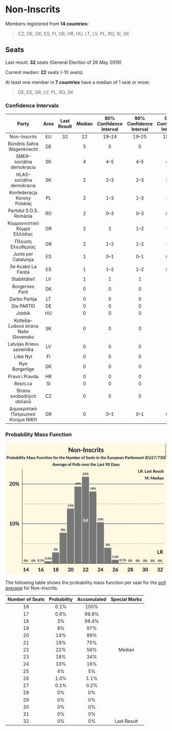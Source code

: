 # Non-Inscrits

Members registered from **14 countries**:

> CZ, DE, DK, ES, FI, GR, HR, HU, LT, LV, PL, RO, SI, SK

## Seats

Last result: **32** seats (General Election of 26 May 2019)

Current median: **22** seats (-10 seats)

At least one member in **7 countries** have a median of 1 seat or more:

> DE, ES, GR, LV, PL, RO, SK

### Confidence Intervals

| Party | Area | Last Result | Median | 80% Confidence Interval | 90% Confidence Interval | 95% Confidence Interval | 99% Confidence Interval |
|:-----:|:----:|:-----------:|:------:|:-----------------------:|:-----------------------:|:-----------------------:|:-----------------------:|
| Non-Inscrits | EU | 32 | 22 | 19–24 | 19–25 | 18–25 | 17–26 |
| Bündnis Sahra Wagenknecht | DE | | 5 | 5 | 5 | 5 | 5 |
| SMER–sociálna demokracia | SK | | 4 | 4–5 | 4–5 | 4–5 | 3–5 |
| HLAS–sociálna demokracia | SK | | 2 | 2–3 | 2–3 | 2–3 | 1–3 |
| Konfederacja Korony Polskiej | PL | | 2 | 1–3 | 1–3 | 1–3 | 1–3 |
| Partidul S.O.S. România | RO | | 2 | 0–3 | 0–3 | 0–3 | 0–3 |
| Κομμουνιστικό Κόμμα Ελλάδας | GR | | 2 | 2 | 1–2 | 1–2 | 1–3 |
| Πλεύση Ελευθερίας | GR | | 2 | 1–2 | 1–2 | 1–2 | 1–2 |
| Junts per Catalunya | ES | | 1 | 0–1 | 0–1 | 0–1 | 0–2 |
| Se Acabó La Fiesta | ES | | 1 | 1–2 | 1–2 | 0–2 | 0–2 |
| Stabilitātei! | LV | | 1 | 1 | 1 | 1 | 1 |
| Borgernes Parti | DK | | 0 | 0 | 0 | 0 | 0 |
| Darbo Partija | LT | | 0 | 0 | 0 | 0 | 0 |
| Die PARTEI | DE | | 0 | 0 | 0 | 0 | 0 |
| Jobbik | HU | | 0 | 0 | 0 | 0 | 0 |
| Kotleba–Ľudová strana Naše Slovensko | SK | | 0 | 0 | 0 | 0 | 0 |
| Latvijas Krievu savienība | LV | | 0 | 0 | 0 | 0 | 0 |
| Liike Nyt | FI | | 0 | 0 | 0 | 0 | 0 |
| Nye Borgerlige | DK | | 0 | 0 | 0 | 0 | 0 |
| Pravo i Pravda | HR | | 0 | 0 | 0 | 0 | 0 |
| Resni.ca | SI | | 0 | 0 | 0 | 0 | 0–1 |
| Strana svobodných občanů | CZ | | 0 | 0 | 0 | 0 | 0 |
| Δημοκρατικό Πατριωτικό Κίνημα ΝΙΚΗ | GR | | 0 | 0–1 | 0–1 | 0–1 | 0–1 |

### Probability Mass Function

![Graph with seats probability mass function not yet produced](average-2025-02-28-seats-pmf-non-inscrits.png "Seats Probability Mass Function")

The following table shows the probability mass function per seat for the [poll average](average-2025-02-28.html) for Non-Inscrits.

| Number of Seats | Probability | Accumulated | Special Marks |
|:---------------:|:-----------:|:-----------:|:-------------:|
| 16 | 0.1% | 100% |  |
| 17 | 0.6% | 99.9% |  |
| 18 | 3% | 99.4% |  |
| 19 | 8% | 97% |  |
| 20 | 14% | 89% |  |
| 21 | 19% | 75% |  |
| 22 | 22% | 56% | Median |
| 23 | 18% | 34% |  |
| 24 | 10% | 16% |  |
| 25 | 4% | 5% |  |
| 26 | 1.0% | 1.1% |  |
| 27 | 0.1% | 0.2% |  |
| 28 | 0% | 0% |  |
| 29 | 0% | 0% |  |
| 30 | 0% | 0% |  |
| 31 | 0% | 0% |  |
| 32 | 0% | 0% | Last Result |


